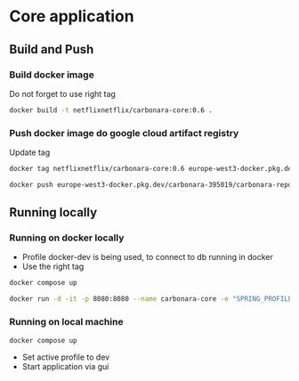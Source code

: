 # Core application
## Build and Push
### Build docker image
Do not forget to use right tag
```bash
docker build -t netflixnetflix/carbonara-core:0.6 .
```

### Push docker image do google cloud artifact registry
Update tag
```bash
docker tag netflixnetflix/carbonara-core:0.6 europe-west3-docker.pkg.dev/carbonara-395019/carbonara-repo/carbonara-core:0.6
```
```bash
docker push europe-west3-docker.pkg.dev/carbonara-395019/carbonara-repo/carbonara-core:0.6
```

## Running locally
### Running on docker locally
- Profile docker-dev is being used, to connect to db running in docker
- Use the right tag
```bash
docker compose up
```
```bash
docker run -d -it -p 8080:8080 --name carbonara-core -e "SPRING_PROFILES_ACTIVE=staging" --add-host host.docker.internal:host-gateway netflixnetflix/carbonara-core:0.6
```
### Running on local machine
```bash
docker compose up
```
- Set active profile to dev
- Start application via gui